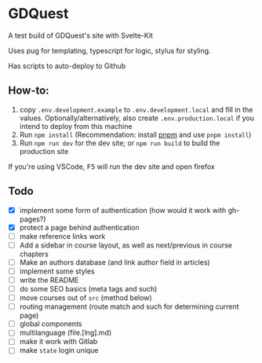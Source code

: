 # GDQuest

A test build of GDQuest's site with Svelte-Kit

Uses pug for templating, typescript for logic, stylus for styling.

Has scripts to auto-deploy to Github

## How-to:

1. copy `.env.development.example` to `.env.development.local` and fill in the values. Optionally/alternatively, also create `.env.production.local` if you intend to deploy from this machine
2. Run `npm install` (Recommendation: install [pnpm](https://pnpm.io/) and use `pnpm install`)
3. Run `npm run dev` for the dev site; or `npm run build` to build the production site

If you're using VSCode, <kbd>F5</kbd> will run the dev site and open firefox

## Todo

- [x] implement some form of authentication (how would it work with gh-pages?)
- [x] protect a page behind authentication
- [ ] make reference links work
- [ ] Add a sidebar in course layout, as well as next/previous in course chapters
- [ ] Make an authors database (and link author field in articles)
- [ ] implement some styles
- [ ] write the README
- [ ] do some SEO basics (meta tags and such)
- [ ] move courses out of `src` (method below)
- [ ] routing management (route match and such for determining current page)
- [ ] global components
- [ ] multilanguage (file.[lng].md)
- [ ] make it work with Gitlab
- [ ] make `state` login unique